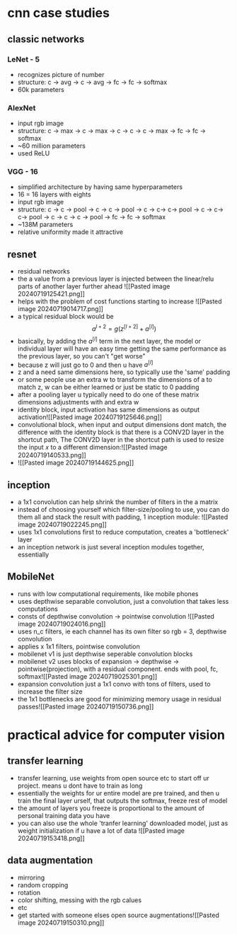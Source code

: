 # cnn case studies
## classic networks
### LeNet - 5
- recognizes picture of number
- structure: c -> avg -> c -> avg -> fc -> fc -> softmax
- 60k parameters
### AlexNet
- input rgb image
- structure: c -> max -> c -> max -> c -> c -> c -> max -> fc -> fc -> softmax
- ~60 million parameters
- used ReLU 
### VGG - 16
- simplified architecture by having same hyperparameters
- 16 = 16 layers with eights
- input rgb image
- structure: c -> c -> pool -> c -> c -> pool -> c -> c-> c-> pool -> c -> c-> c-> pool -> c -> c -> c -> pool -> fc -> fc -> softmax
- ~138M parameters
- relative uniformity made it attractive
## resnet
- residual networks
- the a value from a previous layer is injected between the linear/relu parts of another layer further ahead ![[Pasted image 20240719125421.png]]
- helps with the problem of cost functions starting to increase ![[Pasted image 20240719014717.png]]
- a typical residual block would be $$a^{l+2} = g(z^{[l+2]} + a^{[l]})$$
- basically, by adding the $a^{[l]}$ term in the next layer, the model or individual layer will have an easy time getting the same performance as the previous layer, so you can't "get worse"
- because z will just go to 0 and then u have $a^{[l]}$
- z and a need same dimensions here, so typically use the 'same' padding
- or some people use an extra w to transform the dimensions of a to match z, w can be either learned or just be static to 0 padding
- after a pooling layer u typically need to do one of these matrix dimensions adjustments with and extra w
- identity block, input activation has same dimensions as output activation![[Pasted image 20240719125646.png]]
- convolutional block, when input and output dimensions dont match, the difference with the identity block is that there is a CONV2D layer in the shortcut path, The CONV2D layer in the shortcut path is used to resize the input 𝑥 to a different dimension:![[Pasted image 20240719140533.png]]
- ![[Pasted image 20240719144625.png]]
## inception
- a 1x1 convolution can help shrink the number of filters in the a matrix
- instead of choosing yourself which filter-size/pooling to use, you can do them all and stack the result with padding, 1 inception module: ![[Pasted image 20240719022245.png]]
- uses 1x1 convolutions first to reduce computation, creates a 'bottleneck' layer
- an inception network is just several inception modules together, essentially
## MobileNet
- runs with low computational requirements, like mobile phones
- uses depthwise separable convolution, just a convolution that takes less computations
- consts of depthwise convolution -> pointwise convolution ![[Pasted image 20240719024016.png]]
- uses n_c filters, ie each channel has its own filter so rgb = 3, depthwise convolution
- applies x 1x1 filters, pointwise convolution
- mobilenet v1 is just depthwise seperable convolution blocks
- mobilenet v2 uses blocks of expansion -> depthwise -> pointwise(projection), with a residual component. ends with pool, fc, softmax![[Pasted image 20240719025301.png]]
- expansion convolution just a 1x1 convo with tons of filters, used to increase the filter size
- the 1x1 bottlenecks are good for minimizing memory usage in residual passes![[Pasted image 20240719150736.png]]
# practical advice for computer vision

## transfer learning
- transfer learning, use weights from open source etc to start off ur project. means u dont have to train as long
- essentially the weights for ur entire model are pre trained, and then u train the final layer urself, that outputs the softmax, freeze rest of model
- the amount of layers you freeze is proportional to the amount of personal training data you have
- you can also use the whole 'tranfer learning' downloaded model, just as weight initialization if u have a lot of data ![[Pasted image 20240719153418.png]]
## data augmentation
- mirroring
- random cropping
- rotation
- color shifting, messing with the rgb calues
- etc
- get started with someone elses open source augmentations![[Pasted image 20240719150310.png]]
